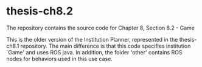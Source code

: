 # thesis-ch8.2
The repository contains the source code for Chapter 8, Section 8.2 - Game

This is the older version of the Institution Planner, represented in the thesis-ch8.1 repository. The main difference is that this code specifies institution `Game' and uses ROS java. In addition, the folder 'other' contains ROS nodes for behaviors used in this use case. 


